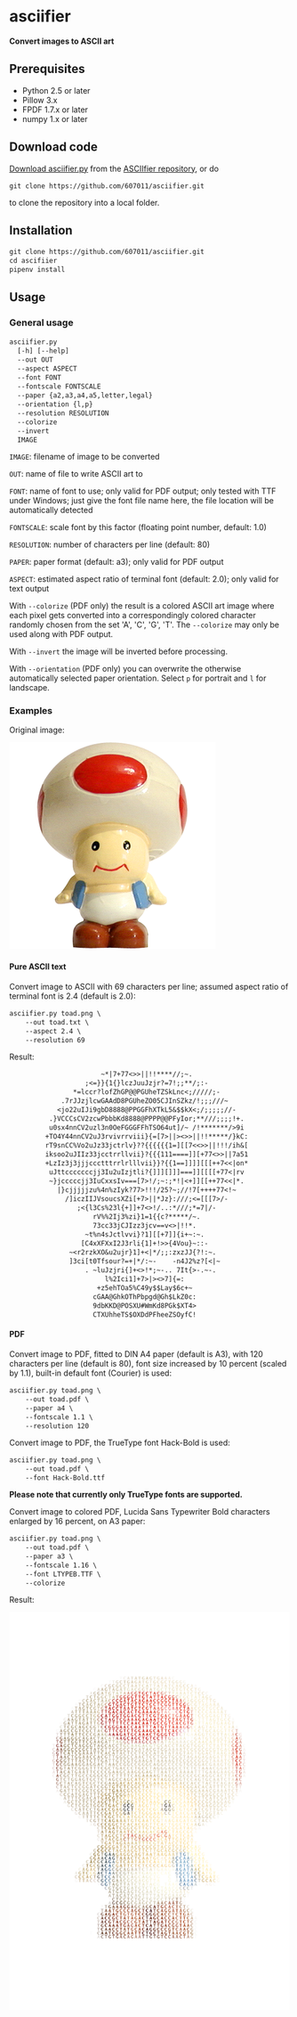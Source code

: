 # asciifier

**Convert images to ASCII art**

## Prerequisites

 - Python 2.5 or later
 - Pillow 3.x
 - FPDF 1.7.x or later
 - numpy 1.x or later

## Download code

[Download asciifier.py](https://raw.githubusercontent.com/607011/asciifier/master/asciifier.py) from the
[ASCIIfier repository](https://github.com/607011/asciifier), or do

```
git clone https://github.com/607011/asciifier.git
```

to clone the repository into a local folder.


## Installation

```
git clone https://github.com/607011/asciifier.git
cd ascifiier
pipenv install
```

## Usage

### General usage

```
asciifier.py 
  [-h] [--help]
  --out OUT
  --aspect ASPECT
  --font FONT
  --fontscale FONTSCALE
  --paper {a2,a3,a4,a5,letter,legal}
  --orientation {l,p}
  --resolution RESOLUTION
  --colorize
  --invert
  IMAGE
```

`IMAGE`: filename of image to be converted

`OUT`: name of file to write ASCII art to

`FONT`: name of font to use; only valid for PDF output; only tested with TTF under Windows;
just give the font file name here, the file location will be automatically detected

`FONTSCALE`: scale font by this factor (floating point number, default: 1.0)

`RESOLUTION`: number of characters per line (default: 80)

`PAPER`: paper format (default: a3); only valid for PDF output

`ASPECT`: estimated aspect ratio of terminal font (default: 2.0); only valid for text output

With `--colorize` (PDF only) the result is a colored ASCII art image where each pixel gets converted into a correspondingly
colored character randomly chosen from the set 'A', 'C', 'G', 'T'. The `--colorize` may only be used along with
PDF output.

With `--invert` the image will be inverted before processing.

With `--orientation` (PDF only) you can overwrite the otherwise automatically selected paper orientation.
Select `p` for portrait and `l` for landscape.


### Examples

Original image:

![Toad](examples/images/toad.png)


#### Pure ASCII text

Convert image to ASCII with 69 characters per line;
assumed aspect ratio of terminal font is 2.4 (default is 2.0):

```
asciifier.py toad.png \
    --out toad.txt \
    --aspect 2.4 \
    --resolution 69
```

Result:

```
                       ~*|7+77<>>||!!****//;~.
                   ;<=}}{1{}lczJuuJzjr?=7!;;**/;:-
                *=lccr?lofZhGP@@PGUheTZSkLnc<;/////;-
             .7rJJzjlcwGAAdD8PGUheZO05CJInSZkz/!;;;///~
            <jo22uIJi9gbD8888@PPGGFhXTkL5&$$kX<;/;;;;;//-
          .}VCCCsCV2zcwPbbbKd8888@PPPP@@PFyIor;**///;;;;!+.
          u0sx4nnCV2uzl3n0OeFGGGFFhTSO64ut]/~ /!*******/>9i
         +TO4Y44nnCV2uJ3rvivrrviii}{=[7>||><>>||!!*****/}kC:
         rT9snCC%Vo2uJz33jctrlv}??{{{{{{1=][[7<<>>||!!!/ih&[
         iksoo2uJIIz33jcctrrllvii}?{{{111====]][+77<>>||7a51
         +LzIz3j3jjjccctttrrlrlllvii}}?{{1==]]]][[[++7<<|on*
          uJttcccccccjj3Iu2uIzjtli?{]]][]]]===]][[[[+77<|rv
          ~}jcccccjj3IuCxxsIv===[7>!/;~:;*!|<+]][[++77<<|*.
            |}cjjjjjzu%4n%zIyk?77>!!!/25?~;//!7[++++77<!~
              /]iczIIJVsoucsXZi[+7>||*Jz}:///;<=[[[7>/-
                 ;<{l3Cs%23l{+]]+7<>!/..:*///;*=7|/-
                     rV%%2Ij3%zi}1=1{{c?*****/~.
                     73cc33jCJIzz3jcv==v<>|!!*.
                   ~t%n4sJctlvvi}?1][[+7]]{i+~:~.
                  [C4xXFXxI2J3rli{1]+!>>{4Vou}~::-
               ~<r2rzkXO&u2ujr}1]+<|*/;;:zxzJJ{?!:~.
               ]3ci[t0Tfsour?=+|*/:~-    -n4J2%z?[<|~
                   . ~luJzjri{]+<>!*;~-.. 7It{>-.~-.
                        l%2Ici1]+7>|><>7]{=:
                      +z5ehTOa5%C49y$$Lay$6c+~
                     cGAA@GhkOThPbpgd@Gh$LkZ0c:
                     9dbKKD@POSXU#WmKd8PGk$XT4>
                     CTXUhheTS$OXDdPFheeZSOyfC!
```

#### PDF

Convert image to PDF, fitted to DIN A4 paper (default is A3),
with 120 characters per line (default is 80),
font size increased by 10 percent (scaled by 1.1),
built-in default font (Courier) is used:


```
asciifier.py toad.png \
    --out toad.pdf \
    --paper a4 \
    --fontscale 1.1 \
    --resolution 120
```


Convert image to PDF, the TrueType font Hack-Bold is used:

```
asciifier.py toad.png \
    --out toad.pdf \
    --font Hack-Bold.ttf
```


**Please note that currently only TrueType fonts are supported.**


Convert image to colored PDF,
Lucida Sans Typewriter Bold characters enlarged by 16 percent,
on A3 paper:

```
asciifier.py toad.png \
    --out toad.pdf \
    --paper a3 \
    --fontscale 1.16 \
    --font LTYPEB.TTF \
    --colorize
```

Result:

![](examples/toad-as-colored-pdf.png)
